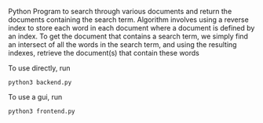 Python Program to search through various documents and return the documents containing the search term. Algorithm involves using a reverse index to store each word in each document where a document is defined by an index. To get the document that contains a search term, we simply find an intersect of all the words in the search term, and using the resulting indexes, retrieve the document(s) that contain these words

To use directly, run

```python3 backend.py```

To use a gui, run

```python3 frontend.py```